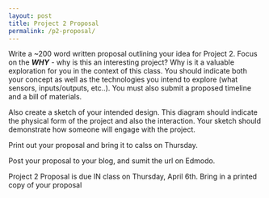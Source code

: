 ```yaml
---
layout: post
title: Project 2 Proposal
permalink: /p2-proposal/
---
```


Write a ~200 word written proposal outlining your idea for Project 2. Focus on the ***WHY*** - why is this an interesting project? Why is it a valuable exploration for you in the context of this class. You should indicate both your concept as well as the technologies you intend to explore (what sensors, inputs/outputs, etc..). You must also submit a proposed timeline and a bill of materials.

Also create a sketch of your intended design. This diagram should indicate the physical form of the project and also the interaction. Your sketch should demonstrate how someone will engage with the project.

Print out your proposal and bring it to calss on Thursday. 

Post your proposal to your blog, and sumit the url on Edmodo.

Project 2 Proposal is due IN class on Thursday, April 6th. Bring in a printed copy of your proposal
